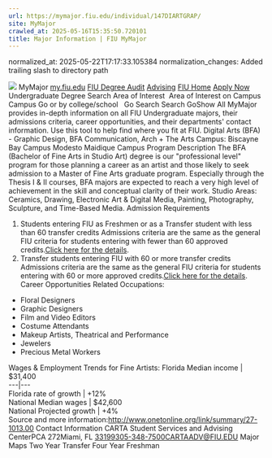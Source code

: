 ```yaml
---
url: https://mymajor.fiu.edu/individual/147DIARTGRAP/
site: MyMajor
crawled_at: 2025-05-16T15:35:50.720101
title: Major Information | FIU MyMajor
---
```

normalized_at: 2025-05-22T17:17:33.105384
normalization_changes: Added trailing slash to directory path

![](https://mymajor.fiu.edu/assets/logo-T4VPR2BI.png)
MyMajor
[my.fiu.edu](https://my.fiu.edu/)
[FIU Degree Audit](https://dasa.fiu.edu/all-departments/advising/panther-success-hub/panther-degree-audit/)
[Advising](https://advising.fiu.edu)
[FIU Home](https://www.fiu.edu/)
[Apply Now](https://admissions.fiu.edu/)
Undergraduate Degree Search
Area of Interest
​
Area of Interest
on
Campus
​
Campus
Go
or by college/school
​
​
Go
Search
Search
GoShow All
MyMajor provides in-depth information on all FIU Undergraduate majors, their admissions criteria, career opportunities, and their departments' contact information. Use this tool to help find where you fit at FIU.
Digital Arts (BFA) - Graphic Design,
BFA
Communication, Arch + The Arts
Campus:
Biscayne Bay Campus
Modesto Maidique Campus
Program Description
The BFA (Bachelor of Fine Arts in Studio Art) degree is our "professional level" program for those planning a career as an artist and those likely to seek admission to a Master of Fine Arts graduate program. Especially through the Thesis I & II courses, BFA majors are expected to reach a very high level of achievement in the skill and conceptual clarity of their work. Studio Areas: Ceramics, Drawing, Electronic Art & Digital Media, Painting, Photography, Sculpture, and Time-Based Media.
Admission Requirements
1. Students entering FIU as Freshmen or as a Transfer student with less than 60 transfer credits
Admissions criteria are the same as the general FIU criteria for students entering with fewer than 60 approved credits.[Click here for the details](http://admissions.fiu.edu/apply/freshman/).
2. Transfer students entering FIU with 60 or more transfer credits
Admissions criteria are the same as the general FIU criteria for students entering with 60 or more approved credits.[Click here for the details](http://admissions.fiu.edu/apply/transfer/).
Career Opportunities
Related Occupations:
  * Floral Designers
  * Graphic Designers
  * Film and Video Editors
  * Costume Attendants
  * Makeup Artists, Theatrical and Performance
  * Jewelers
  * Precious Metal Workers


Wages & Employment Trends for Fine Artists:
Florida Median income | $31,400  
---|---  
Florida rate of growth | +12%  
National Median wages | $42,600  
National Projected growth | +4%  
Source and more information:<http://www.onetonline.org/link/summary/27-1013.00>
Contact Information
CARTA Student Services and Advising CenterPCA 272Miami, FL 33199305-348-7500CARTAADV@FIU.EDU
Major Maps
Two Year Transfer
Four Year Freshman
